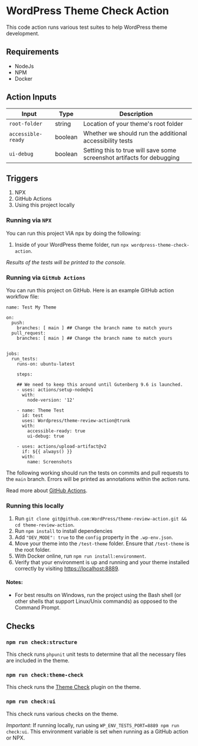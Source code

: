# WordPress Theme Check Action

This code action runs various test suites to help WordPress theme development. 

## Requirements

-   NodeJs
-   NPM
-   Docker

## Action Inputs

| Input              | Type    | Description                                                            |
| ------------------ | ------- | ---------------------------------------------------------------------- |
| `root-folder`      | string  | Location of your theme's root folder                                   |
| `accessible-ready` | boolean | Whether we should run the additional accessibility tests               |
| `ui-debug`         | boolean | Setting this to true will save some screenshot artifacts for debugging |

## Triggers 

1. NPX
2. GitHub Actions
3. Using this project locally

### Running via `NPX`
You can run this project VIA npx by doing the following:

1. Inside of your WordPress theme folder, run `npx wordpress-theme-check-action`.

_Results of the tests will be printed to the console._

### Running via `GitHub Actions`
You can run this project on GitHub. Here is an example GitHub action workflow file:

```
name: Test My Theme 

on:
  push:
    branches: [ main ] ## Change the branch name to match yours
  pull_request:
    branches: [ main ] ## Change the branch name to match yours


jobs:
  run_tests:
    runs-on: ubuntu-latest

    steps:
    
    ## We need to keep this around until Gutenberg 9.6 is launched.
    - uses: actions/setup-node@v1
      with:
        node-version: '12'  

    - name: Theme Test
      id: test
      uses: Wordpress/theme-review-action@trunk
      with:
        accessible-ready: true 
        ui-debug: true

    - uses: actions/upload-artifact@v2
      if: ${{ always() }}
      with:
        name: Screenshots

```

The following working should run the tests on commits and pull requests to the `main` branch. Errors will be printed as annotations within the action runs. 

Read more about [GitHub Actions](https://docs.github.com/en/free-pro-team@latest/actions).

### Running this locally

1. Run `git clone git@github.com:WordPress/theme-review-action.git && cd theme-review-action`. 
2. Run `npm install` to install dependencies
3. Add `"DEV_MODE": true` to the `config` property in the `.wp-env.json`.
4. Move your theme into the `/test-theme` folder. Ensure that `/test-theme` is the root folder.
5. With Docker online, run `npm run install:environment`.
6. Verify that your environment is up and running and your theme installed correctly by visiting [https://localhost:8889](https://localhost:8889).

#### Notes:

- For best results on Windows, run the project using the Bash shell (or other shells that support Linux/Unix commands) as opposed to the Command Prompt.

## Checks

### `npm run check:structure`

This check runs `phpunit` unit tests to determine that all the necessary files are included in the theme. 

### `npm run check:theme-check`

This check runs the [Theme Check](https://wordpress.org/plugins/theme-check/) plugin on the theme. 

### `npm run check:ui`

This check runs various checks on the theme.

*Important*: If running locally, run using `WP_ENV_TESTS_PORT=8889 npm run check:ui`. This environment variable is set when running as a GitHub action or NPX.
